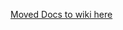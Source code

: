 [Moved Docs to wiki here](https://github.com/GluuFederation/tutorials/wiki/Janssen-Social-Providers-Login-using-Passport-JS)

